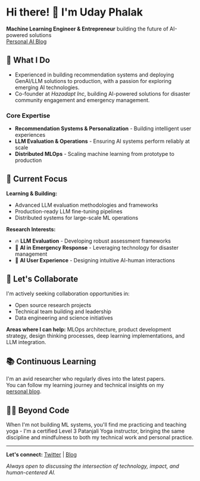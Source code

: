 # Hi there! 👋 I'm Uday Phalak
**Machine Learning Engineer & Entrepreneur** building the future of AI-powered solutions
<br>[Personal AI Blog](https://uday.bearblog.dev/)

## 🚀 What I Do
- Experienced in building recommendation systems and deploying GenAI/LLM solutions to production, with a passion for exploring emerging AI technologies.<br>
- Co-founder at *Hazadapt Inc*, building AI-powered solutions for disaster community engagement and emergency management.

### Core Expertise
- **Recommendation Systems & Personalization** - Building intelligent user experiences
- **LLM Evaluation & Operations** - Ensuring AI systems perform reliably at scale  
- **Distributed MLOps** - Scaling machine learning from prototype to production

## 🔬 Current Focus

**Learning & Building:**
- Advanced LLM evaluation methodologies and frameworks
- Production-ready LLM fine-tuning pipelines
- Distributed systems for large-scale ML operations

**Research Interests:**
- 🔥 **LLM Evaluation** - Developing robust assessment frameworks
- 🦺 **AI in Emergency Response** - Leveraging technology for disaster management
- 👐 **AI User Experience** - Designing intuitive AI-human interactions

## 🤝 Let's Collaborate

I'm actively seeking collaboration opportunities in:
- Open source research projects
- Technical team building and leadership
- Data engineering and science initiatives

**Areas where I can help:** MLOps architecture, product development strategy, design thinking processes, deep learning implementations, and LLM integration.

## 📚 Continuous Learning
I'm an avid researcher who regularly dives into the latest papers. <br> 
You can follow my learning journey and technical insights on my <br> [personal blog](https://uday.bearblog.dev/).

## 🧘‍♂️ Beyond Code

When I'm not building ML systems, you'll find me practicing and teaching yoga - I'm a certified Level 3 Patanjali Yoga instructor, bringing the same discipline and mindfulness to both my technical work and personal practice.

---

**Let's connect:** [Twitter](https://twitter.com/flute_ud) | [Blog](https://uday.bearblog.dev/)

*Always open to discussing the intersection of technology, impact, and human-centered AI.*
